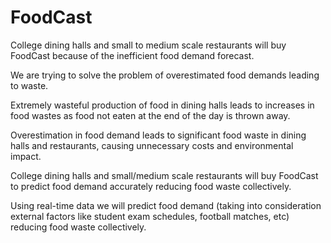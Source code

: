 # FoodCast
College dining halls and small to medium scale restaurants will buy FoodCast because of the inefficient food demand forecast. 

We are trying to solve the problem of overestimated food demands leading to waste.

Extremely wasteful production of food in dining halls leads to increases in food wastes as food not eaten at the end of the day is thrown away.

Overestimation in food demand leads to significant food waste in dining halls and restaurants, causing unnecessary costs and environmental impact.


College dining halls and small/medium scale restaurants will buy FoodCast to predict food demand accurately reducing food waste collectively.

Using real-time data we will predict food demand (taking into consideration external factors like student exam schedules, football matches, etc) reducing food waste collectively. 

